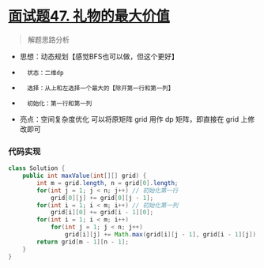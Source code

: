 # [面试题47. 礼物的最大价值](https://leetcode-cn.com/problems/li-wu-de-zui-da-jie-zhi-lcof/)


> 解题思路分析

- 思想：动态规划【感觉BFS也可以做，但这个更好】
-		状态：二维dp
-		选择：从上和左选择一个最大的【除开第一行和第一列】
-		初始化：第一行和第一列
- 亮点：空间复杂度优化 可以将原矩阵 grid 用作 dp 矩阵，即直接在 grid 上修改即可


### 代码实现


~~~java
class Solution {
    public int maxValue(int[][] grid) {
        int m = grid.length, n = grid[0].length;
        for(int j = 1; j < n; j++) // 初始化第一行
            grid[0][j] += grid[0][j - 1];
        for(int i = 1; i < m; i++) // 初始化第一列
            grid[i][0] += grid[i - 1][0];
        for(int i = 1; i < m; i++)
            for(int j = 1; j < n; j++) 
                grid[i][j] += Math.max(grid[i][j - 1], grid[i - 1][j]);
        return grid[m - 1][n - 1];
    }
}
~~~